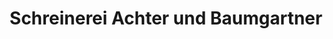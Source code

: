 ---
title: "Schreinerei Achter und Baumgartner"
url: /dasing/schreinerei-achter-und-baumgartner/
shop: Möbel
---
